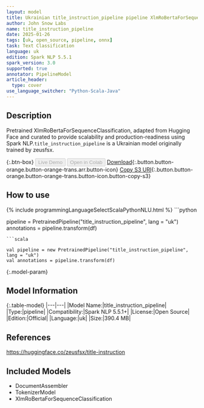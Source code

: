 ```yaml
---
layout: model
title: Ukrainian title_instruction_pipeline pipeline XlmRoBertaForSequenceClassification from zeusfsx
author: John Snow Labs
name: title_instruction_pipeline
date: 2025-01-26
tags: [uk, open_source, pipeline, onnx]
task: Text Classification
language: uk
edition: Spark NLP 5.5.1
spark_version: 3.0
supported: true
annotator: PipelineModel
article_header:
  type: cover
use_language_switcher: "Python-Scala-Java"
---
```


## Description

Pretrained XlmRoBertaForSequenceClassification, adapted from Hugging Face and curated to provide scalability and production-readiness using Spark NLP.`title_instruction_pipeline` is a Ukrainian model originally trained by zeusfsx.

{:.btn-box}
<button class="button button-orange" disabled>Live Demo</button>
<button class="button button-orange" disabled>Open in Colab</button>
[Download](https://s3.amazonaws.com/auxdata.johnsnowlabs.com/public/models/title_instruction_pipeline_uk_5.5.1_3.0_1737881431559.zip){:.button.button-orange.button-orange-trans.arr.button-icon}
[Copy S3 URI](s3://auxdata.johnsnowlabs.com/public/models/title_instruction_pipeline_uk_5.5.1_3.0_1737881431559.zip){:.button.button-orange.button-orange-trans.button-icon.button-copy-s3}

## How to use



<div class="tabs-box" markdown="1">
{% include programmingLanguageSelectScalaPythonNLU.html %}
```python

pipeline = PretrainedPipeline("title_instruction_pipeline", lang = "uk")
annotations =  pipeline.transform(df)   

```
```scala

val pipeline = new PretrainedPipeline("title_instruction_pipeline", lang = "uk")
val annotations = pipeline.transform(df)

```
</div>

{:.model-param}
## Model Information

{:.table-model}
|---|---|
|Model Name:|title_instruction_pipeline|
|Type:|pipeline|
|Compatibility:|Spark NLP 5.5.1+|
|License:|Open Source|
|Edition:|Official|
|Language:|uk|
|Size:|390.4 MB|

## References

https://huggingface.co/zeusfsx/title-instruction

## Included Models

- DocumentAssembler
- TokenizerModel
- XlmRoBertaForSequenceClassification